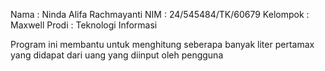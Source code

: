 Nama : Ninda Alifa Rachmayanti
NIM : 24/545484/TK/60679
Kelompok : Maxwell
Prodi : Teknologi Informasi 

Program ini membantu untuk menghitung seberapa banyak liter pertamax yang didapat dari uang yang diinput oleh pengguna
